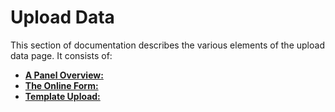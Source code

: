 # Upload Data
<!-- To Be Populated -->

This section of documentation describes the various elements of the upload data page. It consists of:

* **[A Panel Overview:](panel.md)**
* **[The Online Form:](online-form.md)**
* **[Template Upload:](template-upload.md)**
